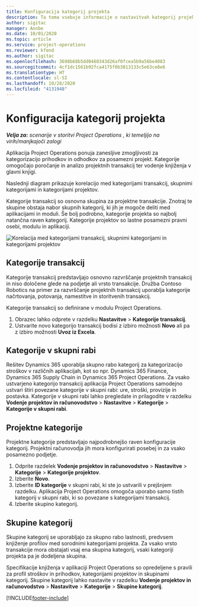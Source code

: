 ```yaml
---
title: Konfiguracija kategorij projekta
description: Ta tema vsebuje informacije o nastavitvah kategorij projekta.
author: sigitac
manager: Annbe
ms.date: 10/01/2020
ms.topic: article
ms.service: project-operations
ms.reviewer: kfend
ms.author: sigitac
ms.openlocfilehash: 3698b68b5dd0460343d26af0fcea5b9a56be4083
ms.sourcegitcommit: 4cf1dc1561b92fca4175f0b3813133c5e63ce8e6
ms.translationtype: HT
ms.contentlocale: sl-SI
ms.lasthandoff: 10/28/2020
ms.locfileid: "4131948"
---
```

# <a name="configure-project-categories"></a>Konfiguracija kategorij projekta

_**Velja za:** scenarije v storitvi Project Operations , ki temeljijo na virih/manjkajoči zalogi_

Aplikacija Project Operations ponuja zanesljive zmogljivosti za kategorizacijo prihodkov in odhodkov za posamezni projekt. Kategorije omogočajo poročanje in analizo projektnih transakcij ter vodenje knjiženja v glavni knjigi.

Naslednji diagram prikazuje korelacijo med kategorijami transakcij, skupnimi kategorijami in kategorijami projektov. 

Kategorije transakcij so osnovna skupina za projektne transakcije. Znotraj te skupine obstaja nabor skupnih kategorij, ki jih je mogoče deliti med aplikacijami in moduli. Še bolj podrobno, kategorije projekta so najbolj natančna raven kategorij. Kategorije projektov so lastne posamezni pravni osebi, modulu in aplikaciji.

![Korelacija med kategorijami transakcij, skupnimi kategorijami in kategorijami projektov](media/project-categories.png)

## <a name="transaction-categories"></a>Kategorije transakcij

Kategorije transakcij predstavljajo osnovno razvrščanje projektnih transakcij in niso določene glede na podjetje ali vrsto transakcije. Družba Contoso Robotics na primer za razvrščanje projektnih transakcij uporablja kategorije načrtovanja, potovanja, namestitve in storitvenih transakcij.

Kategorije transakcij so definirane v modulu Project Operations. 
1. Obrazec lahko odprete v razdelku **Nastavitve** \> **Kategorije transakcij**. 
2. Ustvarite novo kategorijo transakcij bodisi z izbiro možnosti **Novo** ali pa z izbiro možnosti **Uvoz iz Excela**.

## <a name="shared-categories"></a>Kategorije v skupni rabi

Rešitev Dynamics 365 uporablja skupno rabo kategorij za kategorizacijo stroškov v različnih aplikacijah, kot so npr. Dynamics 365 Finance, Dynamics 365 Supply Chain in Dynamics 365 Project Operations. Za vsako ustvarjeno kategorijo transakcij aplikacija Project Operations samodejno ustvari štiri povezane kategorije v skupni rabi: ure, stroški, provizije in postavka. Kategorije v skupni rabi lahko pregledate in prilagodite v razdelku **Vodenje projektov in računovodstvo** \> **Nastavitve** \> **Kategorije** \> **Kategorije v skupni rabi**.

## <a name="project-categories"></a>Projektne kategorije

Projektne kategorije predstavljajo najpodrobnejšo raven konfiguracije kategorij. Projektni računovodja jih mora konfigurirati posebej in za vsako posamezno podjetje.

1. Odprite razdelek **Vodenje projektov in računovodstvo** \> **Nastavitve** \> **Kategorije** \> **Kategorije projektov**.
2. Izberite **Novo**.
3. Izberite **ID kategorije** v skupni rabi, ki ste jo ustvarili v prejšnjem razdelku. Aplikacija Project Operations omogoča uporabo samo tistih kategorij v skupni rabi, ki so povezane s kategorijami transakcij.
4. Izberite skupino kategorij.

## <a name="category-groups"></a>Skupine kategorij

Skupine kategorij se uporabljajo za skupno rabo lastnosti, predvsem knjiženje profilov med sorodnimi kategorijami projekta. Za vsako vrsto transakcije mora obstajati vsaj ena skupina kategorij, vsaki kategoriji projekta pa je dodeljena skupina.

Specifikacije knjiženja v aplikaciji Project Operations so opredeljene s pravili za profil stroškov in prihodkov, kategorijami projektov in skupinami kategorij. Skupine kategorij lahko nastavite v razdelku **Vodenje projektov in računovodstvo** \> **Nastavitve** \> **Kategorije** \> **Skupine kategorij**.


[!INCLUDE[footer-include](../includes/footer-banner.md)]